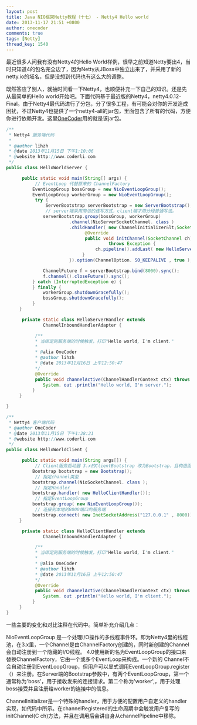 ```yaml
---
layout: post
title: Java NIO框架Netty教程（十七） - Netty4 Hello world
date: 2013-11-17 21:51 +0800
author: onecoder
comments: true
tags: [Netty]
thread_key: 1540
---
```

最近很多人问我有没有Netty4的Hello World样例，很早之前知道Netty要出4，当时只知道4的包名完全边了，因为Netty从JBoss中独立出来了，并采用了新的netty.io的域名，但是没想到代码也有这么大的调整。

<!--break-->

既然答应了别人，就抽时间看一下Netty4，也顺便补充一下自己的知识。还是先从最简单的Hello world开始吧。下面代码基于最近版的Netty4，netty4.0.12-Final。由于Netty4最代码进行了分包，分了很多工程，有可能会对你的开发造成困扰，不过Netty4也提供了一个netty4-all的jar包，里面包含了所有的代码，方便你进行依赖开发。这里<a href="http://www.coderli.com">OneCoder</a>用的就是该jar包。

```java
/**
 * Netty4 服务端代码
 *
 * @author lihzh
 * @date 2013年11月15日 下午1:10:06
 * @website http://www.coderli.com
 */
public class HelloWorldServer {

      public static void main(String[] args) {
           // EventLoop 代替原来的 ChannelFactory
          EventLoopGroup bossGroup = new NioEventLoopGroup();
          EventLoopGroup workerGroup = new NioEventLoopGroup();
           try {
               ServerBootstrap serverBootstrap = new ServerBootstrap();
               // server端采用简洁的连写方式，client端才用分段普通写法。
              serverBootstrap.group(bossGroup, workerGroup)
                        .channel(NioServerSocketChannel. class )
                        .childHandler( new ChannelInitializer&lt;SocketChannel&gt;() {
                              @Override
                              public void initChannel(SocketChannel ch)
                                       throws Exception {
                                  ch.pipeline().addLast( new HelloServerHandler());
                             }
                        }).option(ChannelOption. SO_KEEPALIVE , true );

              ChannelFuture f = serverBootstrap.bind(8000).sync();
              f.channel().closeFuture().sync();
          } catch (InterruptedException e) {
          } finally {
              workerGroup.shutdownGracefully();
              bossGroup.shutdownGracefully();
          }
     }

      private static class HelloServerHandler extends
              ChannelInboundHandlerAdapter {

           /**
           * 当绑定到服务端的时候触发，打印"Hello world, I'm client."
           *
           * @alia OneCoder
           * @author lihzh
           * @date 2013年11月16日 上午12:50:47
           */
           @Override
           public void channelActive(ChannelHandlerContext ctx) throws Exception {
              System. out .println("Hello world, I'm server.");
          }
     }

}
```

```java
/**
 * Netty4 客户端代码
 * @author OneCoder
 * @date 2013年11月15日 下午1:28:21
 * @website http://www.coderli.com
 */
public class HelloWorldClient {

      public static void main(String args[]) {
           // Client服务启动器 3.x的ClientBootstrap 改为Bootstrap，且构造函数变化很大，这里用无参构造。
          Bootstrap bootstrap = new Bootstrap();
           // 指定channel类型
          bootstrap.channel(NioSocketChannel. class );
           // 指定Handler
          bootstrap.handler( new HelloClientHandler());
           // 指定EventLoopGroup
          bootstrap.group( new NioEventLoopGroup());
           // 连接到本地的8000端口的服务端
          bootstrap.connect( new InetSocketAddress("127.0.0.1" , 8000));
     }

      private static class HelloClientHandler extends
              ChannelInboundHandlerAdapter {

           /**
           * 当绑定到服务端的时候触发，打印"Hello world, I'm client."
           *
           * @alia OneCoder
           * @author lihzh
           * @date 2013年11月16日 上午12:50:47
           */
           @Override
           public void channelActive(ChannelHandlerContext ctx) throws Exception {
              System. out .println("Hello world, I'm client.");
          }
     }
}
```

一些主要的变化和对比注释在代码中。简单补充介绍几点：

NioEventLoopGroup 是一个处理I/O操作的多线程事件环。即为Netty4里的线程池，在3.x里，一个Channel是由ChannelFactory创建的，同时新创建的Channel会自动注册到一个隐藏的I/O线程。 4.0使用新的名为EventLoopGroup的接口来替换ChannelFactory，它由一个或多个EventLoop来构成。一个新的 Channel不会自动注册到EventLoopGroup，但用户可以显式调用EventLoopGroup.register（）来注册。在Server端的Bootstrap参数中，有两个EventLoopGroup，第一个通常称为'boss'，用于接收发来的连接请求。第二个称为'worker',，用于处理boss接受并且注册给worker的连接中的信息。

ChannelInitializer是一个特殊的handler，用于方便的配置用户自定义的handler实现，如代码中所示。在channelRegistered的生命周期中会触发用户复写的initChannel(C ch)方法，并且在调用后会讲自身从channelPipeline中移除。